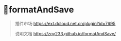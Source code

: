 # 🎉formatAndSave

> 插件市场:<https://ext.dcloud.net.cn/plugin?id=7695>
> 
> 说明文档 https://zqy233.github.io/formatAndSave/

